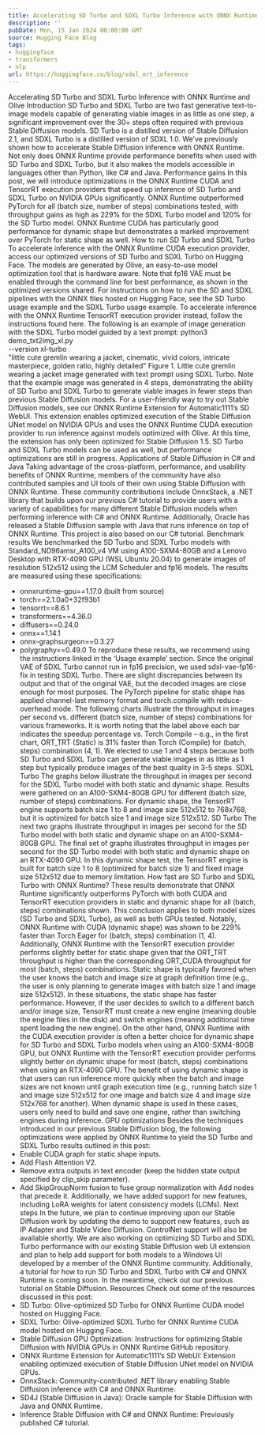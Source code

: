 ```yaml
---
title: Accelerating SD Turbo and SDXL Turbo Inference with ONNX Runtime and Olive
description: ''
pubDate: Mon, 15 Jan 2024 00:00:00 GMT
source: Hugging Face Blog
tags:
- huggingface
- transformers
- nlp
url: https://huggingface.co/blog/sdxl_ort_inference
---
```


Accelerating SD Turbo and SDXL Turbo Inference with ONNX Runtime and Olive
Introduction
SD Turbo and SDXL Turbo are two fast generative text-to-image models capable of generating viable images in as little as one step, a significant improvement over the 30+ steps often required with previous Stable Diffusion models. SD Turbo is a distilled version of Stable Diffusion 2.1, and SDXL Turbo is a distilled version of SDXL 1.0. We’ve previously shown how to accelerate Stable Diffusion inference with ONNX Runtime. Not only does ONNX Runtime provide performance benefits when used with SD Turbo and SDXL Turbo, but it also makes the models accessible in languages other than Python, like C# and Java.
Performance gains
In this post, we will introduce optimizations in the ONNX Runtime CUDA and TensorRT execution providers that speed up inference of SD Turbo and SDXL Turbo on NVIDIA GPUs significantly.
ONNX Runtime outperformed PyTorch for all (batch size, number of steps) combinations tested, with throughput gains as high as 229% for the SDXL Turbo model and 120% for the SD Turbo model. ONNX Runtime CUDA has particularly good performance for dynamic shape but demonstrates a marked improvement over PyTorch for static shape as well.
How to run SD Turbo and SDXL Turbo
To accelerate inference with the ONNX Runtime CUDA execution provider, access our optimized versions of SD Turbo and SDXL Turbo on Hugging Face.
The models are generated by Olive, an easy-to-use model optimization tool that is hardware aware. Note that fp16 VAE must be enabled through the command line for best performance, as shown in the optimized versions shared. For instructions on how to run the SD and SDXL pipelines with the ONNX files hosted on Hugging Face, see the SD Turbo usage example and the SDXL Turbo usage example.
To accelerate inference with the ONNX Runtime TensorRT execution provider instead, follow the instructions found here.
The following is an example of image generation with the SDXL Turbo model guided by a text prompt:
python3 demo_txt2img_xl.py \
--version xl-turbo \
"little cute gremlin wearing a jacket, cinematic, vivid colors, intricate masterpiece, golden ratio, highly detailed"
Figure 1. Little cute gremlin wearing a jacket image generated with text prompt using SDXL Turbo.
Note that the example image was generated in 4 steps, demonstrating the ability of SD Turbo and SDXL Turbo to generate viable images in fewer steps than previous Stable Diffusion models.
For a user-friendly way to try out Stable Diffusion models, see our ONNX Runtime Extension for Automatic1111’s SD WebUI. This extension enables optimized execution of the Stable Diffusion UNet model on NVIDIA GPUs and uses the ONNX Runtime CUDA execution provider to run inference against models optimized with Olive. At this time, the extension has only been optimized for Stable Diffusion 1.5. SD Turbo and SDXL Turbo models can be used as well, but performance optimizations are still in progress.
Applications of Stable Diffusion in C# and Java
Taking advantage of the cross-platform, performance, and usability benefits of ONNX Runtime, members of the community have also contributed samples and UI tools of their own using Stable Diffusion with ONNX Runtime.
These community contributions include OnnxStack, a .NET library that builds upon our previous C# tutorial to provide users with a variety of capabilities for many different Stable Diffusion models when performing inference with C# and ONNX Runtime.
Additionally, Oracle has released a Stable Diffusion sample with Java that runs inference on top of ONNX Runtime. This project is also based on our C# tutorial.
Benchmark results
We benchmarked the SD Turbo and SDXL Turbo models with Standard_ND96amsr_A100_v4 VM using A100-SXM4-80GB and a Lenovo Desktop with RTX-4090 GPU (WSL Ubuntu 20.04) to generate images of resolution 512x512 using the LCM Scheduler and fp16 models. The results are measured using these specifications:
- onnxruntime-gpu==1.17.0 (built from source)
- torch==2.1.0a0+32f93b1
- tensorrt==8.6.1
- transformers==4.36.0
- diffusers==0.24.0
- onnx==1.14.1
- onnx-graphsurgeon==0.3.27
- polygraphy==0.49.0
To reproduce these results, we recommend using the instructions linked in the ‘Usage example’ section.
Since the original VAE of SDXL Turbo cannot run in fp16 precision, we used sdxl-vae-fp16-fix in testing SDXL Turbo. There are slight discrepancies between its output and that of the original VAE, but the decoded images are close enough for most purposes.
The PyTorch pipeline for static shape has applied channel-last memory format and torch.compile with reduce-overhead mode.
The following charts illustrate the throughput in images per second vs. different (batch size, number of steps) combinations for various frameworks. It is worth noting that the label above each bar indicates the speedup percentage vs. Torch Compile – e.g., in the first chart, ORT_TRT (Static) is 31% faster than Torch (Compile) for (batch, steps) combination (4, 1).
We elected to use 1 and 4 steps because both SD Turbo and SDXL Turbo can generate viable images in as little as 1 step but typically produce images of the best quality in 3-5 steps.
SDXL Turbo
The graphs below illustrate the throughput in images per second for the SDXL Turbo model with both static and dynamic shape. Results were gathered on an A100-SXM4-80GB GPU for different (batch size, number of steps) combinations. For dynamic shape, the TensorRT engine supports batch size 1 to 8 and image size 512x512 to 768x768, but it is optimized for batch size 1 and image size 512x512.
SD Turbo
The next two graphs illustrate throughput in images per second for the SD Turbo model with both static and dynamic shape on an A100-SXM4-80GB GPU.
The final set of graphs illustrates throughput in images per second for the SD Turbo model with both static and dynamic shape on an RTX-4090 GPU. In this dynamic shape test, the TensorRT engine is built for batch size 1 to 8 (optimized for batch size 1) and fixed image size 512x512 due to memory limitation.
How fast are SD Turbo and SDXL Turbo with ONNX Runtime?
These results demonstrate that ONNX Runtime significantly outperforms PyTorch with both CUDA and TensorRT execution providers in static and dynamic shape for all (batch, steps) combinations shown. This conclusion applies to both model sizes (SD Turbo and SDXL Turbo), as well as both GPUs tested. Notably, ONNX Runtime with CUDA (dynamic shape) was shown to be 229% faster than Torch Eager for (batch, steps) combination (1, 4).
Additionally, ONNX Runtime with the TensorRT execution provider performs slightly better for static shape given that the ORT_TRT throughput is higher than the corresponding ORT_CUDA throughput for most (batch, steps) combinations. Static shape is typically favored when the user knows the batch and image size at graph definition time (e.g., the user is only planning to generate images with batch size 1 and image size 512x512). In these situations, the static shape has faster performance. However, if the user decides to switch to a different batch and/or image size, TensorRT must create a new engine (meaning double the engine files in the disk) and switch engines (meaning additional time spent loading the new engine).
On the other hand, ONNX Runtime with the CUDA execution provider is often a better choice for dynamic shape for SD Turbo and SDXL Turbo models when using an A100-SXM4-80GB GPU, but ONNX Runtime with the TensorRT execution provider performs slightly better on dynamic shape for most (batch, steps) combinations when using an RTX-4090 GPU. The benefit of using dynamic shape is that users can run inference more quickly when the batch and image sizes are not known until graph execution time (e.g., running batch size 1 and image size 512x512 for one image and batch size 4 and image size 512x768 for another). When dynamic shape is used in these cases, users only need to build and save one engine, rather than switching engines during inference.
GPU optimizations
Besides the techniques introduced in our previous Stable Diffusion blog, the following optimizations were applied by ONNX Runtime to yield the SD Turbo and SDXL Turbo results outlined in this post:
- Enable CUDA graph for static shape inputs.
- Add Flash Attention V2.
- Remove extra outputs in text encoder (keep the hidden state output specified by clip_skip parameter).
- Add SkipGroupNorm fusion to fuse group normalization with Add nodes that precede it.
Additionally, we have added support for new features, including LoRA weights for latent consistency models (LCMs).
Next steps
In the future, we plan to continue improving upon our Stable Diffusion work by updating the demo to support new features, such as IP Adapter and Stable Video Diffusion. ControlNet support will also be available shortly.
We are also working on optimizing SD Turbo and SDXL Turbo performance with our existing Stable Diffusion web UI extension and plan to help add support for both models to a Windows UI developed by a member of the ONNX Runtime community.
Additionally, a tutorial for how to run SD Turbo and SDXL Turbo with C# and ONNX Runtime is coming soon. In the meantime, check out our previous tutorial on Stable Diffusion.
Resources
Check out some of the resources discussed in this post:
- SD Turbo: Olive-optimized SD Turbo for ONNX Runtime CUDA model hosted on Hugging Face.
- SDXL Turbo: Olive-optimized SDXL Turbo for ONNX Runtime CUDA model hosted on Hugging Face.
- Stable Diffusion GPU Optimization: Instructions for optimizing Stable Diffusion with NVIDIA GPUs in ONNX Runtime GitHub repository.
- ONNX Runtime Extension for Automatic1111’s SD WebUI: Extension enabling optimized execution of Stable Diffusion UNet model on NVIDIA GPUs.
- OnnxStack: Community-contributed .NET library enabling Stable Diffusion inference with C# and ONNX Runtime.
- SD4J (Stable Diffusion in Java): Oracle sample for Stable Diffusion with Java and ONNX Runtime.
- Inference Stable Diffusion with C# and ONNX Runtime: Previously published C# tutorial.